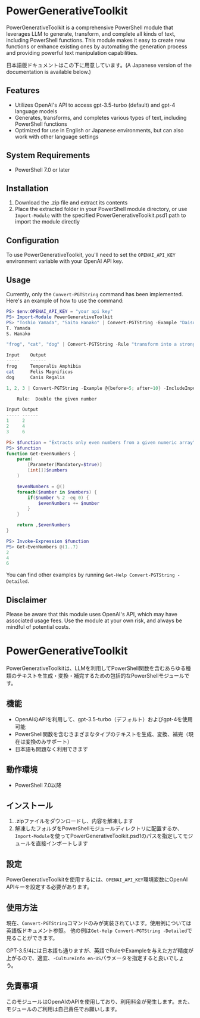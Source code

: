 # PowerGenerativeToolkit

PowerGenerativeToolkit is a comprehensive PowerShell module that leverages LLM to generate, transform, and complete all kinds of text, including PowerShell functions. This module makes it easy to create new functions or enhance existing ones by automating the generation process and providing powerful text manipulation capabilities.

日本語版ドキュメントはこの下に用意しています。(A Japanese version of the documentation is available below.)

## Features

- Utilizes OpenAI's API to access gpt-3.5-turbo (default) and gpt-4 language models
- Generates, transforms, and completes various types of text, including PowerShell functions
- Optimized for use in English or Japanese environments, but can also work with other language settings

## System Requirements
- PowerShell 7.0 or later

## Installation

1. Download the .zip file and extract its contents
2. Place the extracted folder in your PowerShell module directory, or use `Import-Module` with the specified PowerGenerativeToolkit.psd1 path to import the module directly

## Configuration

To use PowerGenerativeToolkit, you'll need to set the `OPENAI_API_KEY` environment variable with your OpenAI API key.

## Usage

Currently, only the `Convert-PGTString` command has been implemented. Here's an example of how to use the command:

```powershell
PS> $env:OPENAI_API_KEY = "your api key"
PS> Import-Module PowerGenerativeToolkit
PS> "Toshio Yamada", "Saito Hanako" | Convert-PGTString -Example "Daisuke Mutaguchi=D. Mutaguchi"
T. Yamada
S. Hanako

"frog", "cat", "dog" | Convert-PGTString -Rule "transform into a stronger name" -IncludeInput

Input    Output
-----    ------
frog     Temporalis Amphibia
cat      Felis Magnificus
dog      Canis Regalis

1, 2, 3 | Convert-PGTString -Example @{before=5; after=10} -IncludeInput

    Rule:  Double the given number

Input Output
----- ------
1     2
2     4
3     6

PS> $function = "Extracts only even numbers from a given numeric array" | Convert-PGTString -Rule "Generate powershell functions"
PS> $function
function Get-EvenNumbers {
    param(
        [Parameter(Mandatory=$true)]
        [int[]]$numbers
    )

    $evenNumbers = @()
    foreach($number in $numbers) {
        if($number % 2 -eq 0) {
            $evenNumbers += $number
        }
    }

    return ,$evenNumbers
}

PS> Invoke-Expression $function
PS> Get-EvenNumbers @(1..7)
2
4
6
```

You can find other examples by running `Get-Help Convert-PGTString -Detailed`.

## Disclaimer

Please be aware that this module uses OpenAI's API, which may have associated usage fees. Use the module at your own risk, and always be mindful of potential costs.


# PowerGenerativeToolkit

PowerGenerativeToolkitは、LLMを利用してPowerShell関数を含むあらゆる種類のテキストを生成・変換・補完するための包括的なPowerShellモジュールです。

## 機能

- OpenAIのAPIを利用して、gpt-3.5-turbo（デフォルト）およびgpt-4を使用可能
- PowerShell関数を含むさまざまなタイプのテキストを生成、変換、補完（現在は変換のみサポート）
- 日本語も問題なく利用できます

## 動作環境
- PowerShell 7.0以降

## インストール

1. .zipファイルをダウンロードし、内容を解凍します
2. 解凍したフォルダをPowerShellモジュールディレクトリに配置するか、`Import-Module`を使ってPowerGenerativeToolkit.psd1のパスを指定してモジュールを直接インポートします

## 設定

PowerGenerativeToolkitを使用するには、`OPENAI_API_KEY`環境変数にOpenAI APIキーを設定する必要があります。

## 使用方法

現在、`Convert-PGTString`コマンドのみが実装されています。使用例については英語版ドキュメント参照。
他の例は`Get-Help Convert-PGTString -Detailed`で見ることができます。

GPT-3.5/4には日本語も通りますが、英語でRuleやExampleを与えた方が精度が上がるので、適宜、`-CultureInfo en-US`パラメータを指定すると良いでしょう。

## 免責事項

このモジュールはOpenAIのAPIを使用しており、利用料金が発生します。また、モジュールのご利用は自己責任でお願いします。

